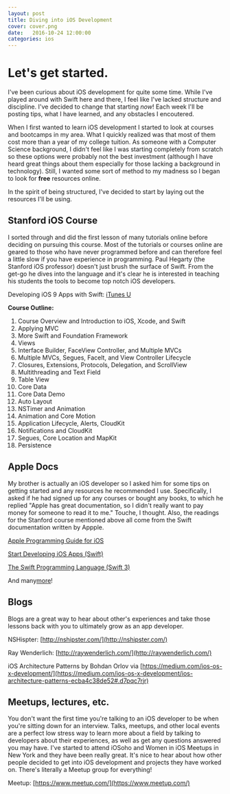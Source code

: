 ```yaml
---
layout: post
title: Diving into iOS Development
cover: cover.png
date:   2016-10-24 12:00:00
categories: ios
---
```



# Let's get started.


I've been curious about iOS development for quite some time. While I've played around with Swift here and there, I feel like I've lacked structure and discipline. I've decided to change that starting *now*! Each week I'll be posting tips, what I have learned, and any obstacles I encoutered.

When I first wanted to learn iOS development I started to look at courses and bootcamps in my area. What I quickly realized was that most of them cost more than a year of my college tuition. As someone with a Computer Science background, I didn't feel like I was starting completely from scratch so these options were probably not the best investment (although I have heard great things about them especially for those lacking a background in technology). Still, I wanted some sort of method to my madness so I began to look for **free** resources online. 

In the spirit of being structured, I've decided to start by laying out the resources I'll be using.

## Stanford iOS Course

I sorted through and did the first lesson of many tutorials online before deciding on pursuing this course. Most of the tutorials or courses online are geared to those who have never programmed before and can therefore feel a little slow if you have experience in programming. Paul Hegarty (the Stanford iOS professor) doesn't just brush the surface of Swift. From the get-go he dives into the language and it's clear he is interested in teaching his students the tools to become top notch iOS developers. 

Developing iOS 9 Apps with Swift: [iTunes U](https://itunes.apple.com/us/course/developing-ios-9-apps-swift/id1104579961)

**Course Outline:**

1.  Course Overview and Introduction to iOS, Xcode, and Swift
2.  Applying MVC
3.  More Swift and Foundation Framework
4.  Views
5.  Interface Builder, FaceView Controller, and Multiple MVCs
6.  Multiple MVCs, Segues, Facelt, and View Controller Lifecycle
7.  Closures, Extensions, Protocols, Delegation, and ScrollView
8.  Multithreading and Text Field
9.  Table View
10.  Core Data
11.  Core Data Demo
12.  Auto Layout
13.  NSTimer and Animation
14.  Animation and Core Motion
15.  Application Lifecycle, Alerts, CloudKit
16.  Notifications and CloudKit
17.  Segues, Core Location and MapKit
18.  Persistence


## Apple Docs

My brother is actually an iOS developer so I asked him for some tips on getting started and any resources he recommended I use. Specifically, I asked if he had signed up for any courses or bought any books, to which he replied "Apple has great documentation, so I didn't really want to pay money for someone to read it to me." Touche, I thought. Also, the readings for the Stanford course mentioned above all come from the Swift documentation written by Appple.

[Apple Programming Guide for iOS](https://developer.apple.com/library/content/documentation/iPhone/Conceptual/iPhoneOSProgrammingGuide/Introduction/Introduction.html#//apple_ref/doc/uid/TP40007072)

[Start Developing iOS Apps (Swift)](https://developer.apple.com/library/content/referencelibrary/GettingStarted/DevelopiOSAppsSwift/index.html#//apple_ref/doc/uid/TP40015214)

[The Swift Programming Language (Swift 3)](https://developer.apple.com/library/prerelease/content/documentation/Swift/Conceptual/Swift_Programming_Language/index.html)

And many[more](https://developer.apple.com/swift/resources/)!



## Blogs

Blogs are a great way to hear about other's experiences and take those lessons back with you to ultimately grow as an app developer. 

NSHispter: [http://nshipster.com/](http://nshipster.com/)

Ray Wenderlich: [http://raywenderlich.com/](http://raywenderlich.com/)

iOS Architecture Patterns by Bohdan Orlov via [https://medium.com/ios-os-x-development/](https://medium.com/ios-os-x-development/ios-architecture-patterns-ecba4c38de52#.d7pqc7rjr)

## Meetups, lectures, etc.

You don't want the first time you're talking to an iOS developer to be when you're sitting down for an interview. Talks, meetups, and other local events are a perfect low stress way to learn more about a field by talking to developers about their experiences, as well as get any questions answered you may have. I've started to attend iOSoho and Women in iOS Meetups in New York and they have been really great. It's nice to hear about how other people decided to get into iOS development and projects they have worked on. There's literally a Meetup group for everything!

Meetup: [https://www.meetup.com/](https://www.meetup.com/)